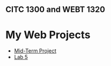 ## CITC 1300 and WEBT 1320
<h1>My Web Projects</h1>

<ul>
<li><a href="Midterm/index.html" target="_blank">Mid-Term Project</a></li>

<li><a href="Lab 5 Demo/Lab5index.html" target="_blank">Lab 5</a></li>

</ul>
